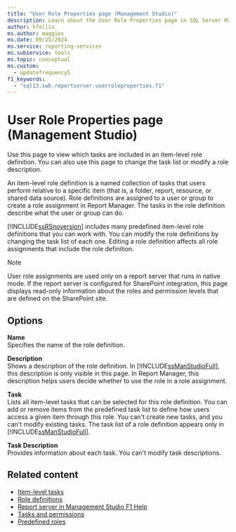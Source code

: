 ```yaml
---
title: "User Role Properties page (Management Studio)"
description: Learn about the User Role Properties page in SQL Server Management Studio where you view item-level role definition tasks, change the task list, or modify a role description.
author: kfollis
ms.author: maggies
ms.date: 09/25/2024
ms.service: reporting-services
ms.subservice: tools
ms.topic: conceptual
ms.custom:
  - updatefrequency5
f1_keywords:
  - "sql13.swb.reportserver.userroleproperties.f1"
---
```

# User Role Properties page (Management Studio)
  Use this page to view which tasks are included in an item-level role definition. You can also use this page to change the task list or modify a role description.  
  
 An item-level role definition is a named collection of tasks that users perform relative to a specific item (that is, a folder, report, resource, or shared data source). Role definitions are assigned to a user or group to create a role assignment in Report Manager. The tasks in the role definition describe what the user or group can do.  
  
 [!INCLUDE[ssRSnoversion](../../includes/ssrsnoversion-md.md)] includes many predefined item-level role definitions that you can work with. You can modify the role definitions by changing the task list of each one. Editing a role definition affects all role assignments that include the role definition.  
  
> [!NOTE]  
>  User role assignments are used only on a report server that runs in native mode. If the report server is configured for SharePoint integration, this page displays read-only information about the roles and permission levels that are defined on the SharePoint site.  
  
## Options  
 **Name**  
 Specifies the name of the role definition.  
  
 **Description**  
 Shows a description of the role definition. In [!INCLUDE[ssManStudioFull](../../includes/ssmanstudiofull-md.md)], this description is only visible in this page. In Report Manager, this description helps users decide whether to use the role in a role assignment.  
  
 **Task**  
 Lists all item-level tasks that can be selected for this role definition. You can add or remove items from the predefined task list to define how users access a given item through this role. You can't create new tasks, and you can't modify existing tasks. The task list of a role definition appears only in [!INCLUDE[ssManStudioFull](../../includes/ssmanstudiofull-md.md)].  
  
 **Task Description**  
 Provides information about each task. You can't modify task descriptions.  
  
## Related content

- [Item-level tasks](../../reporting-services/security/tasks-and-permissions-item-level-tasks.md)
- [Role definitions](../../reporting-services/security/role-definitions.md)
- [Report server in Management Studio F1 Help](../../reporting-services/tools/report-server-in-management-studio-f1-help.md)
- [Tasks and permissions](../../reporting-services/security/tasks-and-permissions.md)
- [Predefined roles](../../reporting-services/security/role-definitions-predefined-roles.md)
